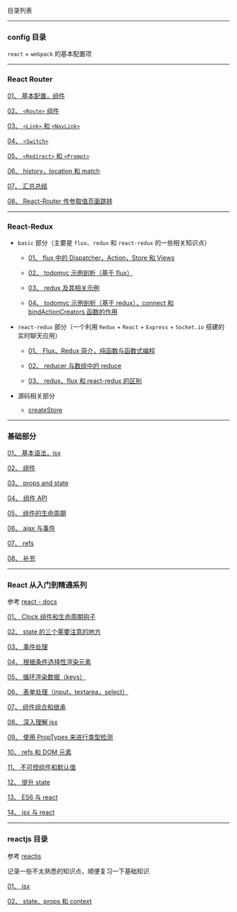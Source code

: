 目录列表

----

### config 目录

`react` + `webpack` 的基本配置项

----


### React Router

[01、 基本配置，组件](https://github.com/hanekaoru/WebLearningNotes/blob/master/react/react-router/note/01.md)

[02、 `<Route>` 组件](https://github.com/hanekaoru/WebLearningNotes/blob/master/react/react-router/note/02.md)
  
[03、 `<Link>` 和 `<NavLink>`](https://github.com/hanekaoru/WebLearningNotes/blob/master/react/react-router/note/03.md)

[04、 `<Switch>`](https://github.com/hanekaoru/WebLearningNotes/blob/master/react/react-router/note/04.md)

[05、 `<Redirect>` 和 `<Prompt>`](https://github.com/hanekaoru/WebLearningNotes/blob/master/react/react-router/note/05.md)

[06、 history，location 和 match](https://github.com/hanekaoru/WebLearningNotes/blob/master/react/react-router/note/06.md)

[07、 汇总总结](https://github.com/hanekaoru/WebLearningNotes/blob/master/react/react-router/note/07.md)

[08、 React-Router 传参取值页面跳转](https://github.com/hanekaoru/WebLearningNotes/blob/master/react/react-router/note/08.md)


----


### React-Redux

* `basic` 部分（主要是 `flux`、`redux` 和 `react-redux` 的一些相关知识点）

  * [01、 flux 中的 Dispatcher，Action，Store 和 Views](https://github.com/hanekaoru/WebLearningNotes/blob/master/react/react-redux/basic/note/01.md)

  * [02、 todomvc 示例剖析（基于 flux）](https://github.com/hanekaoru/WebLearningNotes/blob/master/react/react-redux/basic/note/02.md)

  * [03、 redux 及其相关示例](https://github.com/hanekaoru/WebLearningNotes/blob/master/react/react-redux/basic/note/03.md)

  * [04、 todomvc 示例剖析（基于 redux），connect 和 bindActionCreators 函数的作用](https://github.com/hanekaoru/WebLearningNotes/blob/master/react/react-redux/basic/note/04.md)


* `react-redux` 部分（一个利用 `Redux` + `React` + `Express` + `Socket.io` 搭建的实时聊天应用）

  * [01、 Flux、Redux 简介，纯函数与函数式编程](https://github.com/hanekaoru/WebLearningNotes/blob/master/react/react-redux/react-redux/实时聊天应用/note/01.md)

  * [02、 reducer 与数组中的 reduce](https://github.com/hanekaoru/WebLearningNotes/blob/master/react/react-redux/react-redux/实时聊天应用/note/02.md)
    
  * [03、 redux、flux 和 react-redux 的区别](https://github.com/hanekaoru/WebLearningNotes/blob/master/react/react-redux/react-redux/实时聊天应用/note/03.md)


* 源码相关部分

  * [createStore](https://github.com/hanekaoru/WebLearningNotes/blob/master/react/react-redux/source/01.md)

----



### 基础部分

[01、 基本语法，jsx](https://github.com/hanekaoru/WebLearningNotes/blob/master/react/note/react基础/note/01.md)

[02、 组件](https://github.com/hanekaoru/WebLearningNotes/blob/master/react/note/react基础/note/02.md)

[03、 props and state](https://github.com/hanekaoru/WebLearningNotes/blob/master/react/note/react基础/note/03.md)

[04、 组件 API](https://github.com/hanekaoru/WebLearningNotes/blob/master/react/note/react基础/note/04.md)

[05、 组件的生命周期](https://github.com/hanekaoru/WebLearningNotes/blob/master/react/note/react基础/note/05.md)

[06、 ajax 与事件](https://github.com/hanekaoru/WebLearningNotes/blob/master/react/note/react基础/note/06.md)

[07、 refs](https://github.com/hanekaoru/WebLearningNotes/blob/master/react/note/react基础/note/07.md)

[08、 补充](https://github.com/hanekaoru/WebLearningNotes/blob/master/react/note/react基础/note/08.md)


----


### React 从入门到精通系列

参考 [react - docs](https://facebook.github.io/react/docs/hello-world.html)

[01、 Clock 组件和生命周期钩子](https://github.com/hanekaoru/WebLearningNotes/blob/master/react/note/入门到精通/note/01.md)

[02、 state 的三个需要注意的地方](https://github.com/hanekaoru/WebLearningNotes/blob/master/react/note/入门到精通/note/02.md)

[03、 事件处理](https://github.com/hanekaoru/WebLearningNotes/blob/master/react/note/入门到精通/note/03.md)

[04、 根据条件选择性渲染元素](https://github.com/hanekaoru/WebLearningNotes/blob/master/react/note/入门到精通/note/04.md)

[05、 循环渲染数据（keys）](https://github.com/hanekaoru/WebLearningNotes/blob/master/react/note/入门到精通/note/05.md)

[06、 表单处理（input，textarea，select）](https://github.com/hanekaoru/WebLearningNotes/blob/master/react/note/入门到精通/note/06.md)

[07、 组件组合和继承](https://github.com/hanekaoru/WebLearningNotes/blob/master/react/note/入门到精通/note/07.md)

[08、 深入理解 jsx](https://github.com/hanekaoru/WebLearningNotes/blob/master/react/note/入门到精通/note/08.md)

[09、 使用 PropTypes 来进行类型检测](https://github.com/hanekaoru/WebLearningNotes/blob/master/react/note/入门到精通/note/09.md)

[10、 refs 和 DOM 元素](https://github.com/hanekaoru/WebLearningNotes/blob/master/react/note/入门到精通/note/10.md)

[11、 不可控组件和默认值](https://github.com/hanekaoru/WebLearningNotes/blob/master/react/note/入门到精通/note/11.md)

[12、 提升 state](https://github.com/hanekaoru/WebLearningNotes/blob/master/react/note/入门到精通/note/12.md)

[13、 ES6 与 react](https://github.com/hanekaoru/WebLearningNotes/blob/master/react/note/入门到精通/note/13.md)

[14、 jsx 与 react](https://github.com/hanekaoru/WebLearningNotes/blob/master/react/note/入门到精通/note/14.md)



----


### reactjs 目录

参考 [reactjs](https://ke.qq.com/course/215047)

记录一些不太熟悉的知识点，顺便复习一下基础知识

[01、 jsx](https://github.com/hanekaoru/WebLearningNotes/blob/master/react/note/reactjs/note/01.md)

[02、 state、props 和 context](https://github.com/hanekaoru/WebLearningNotes/blob/master/react/note/reactjs/note/02.md)











